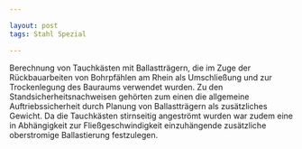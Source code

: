 ```yaml
---

layout: post
tags: Stahl Spezial

---
```


Berechnung von Tauchkästen mit Ballastträgern, die im Zuge der Rückbauarbeiten von Bohrpfählen am Rhein als Umschließung und zur Trockenlegung des
Bauraums verwendet wurden. Zu den Standsicherheitsnachweisen gehörten zum einen die allgemeine Auftriebssicherheit durch Planung von Ballastträgern als zusätzliches Gewicht. Da die Tauchkästen stirnseitig angeströmt wurden war zudem eine in Abhängigkeit zur Fließgeschwindigkeit einzuhängende zusätzliche oberstromige Ballastierung festzulegen.

